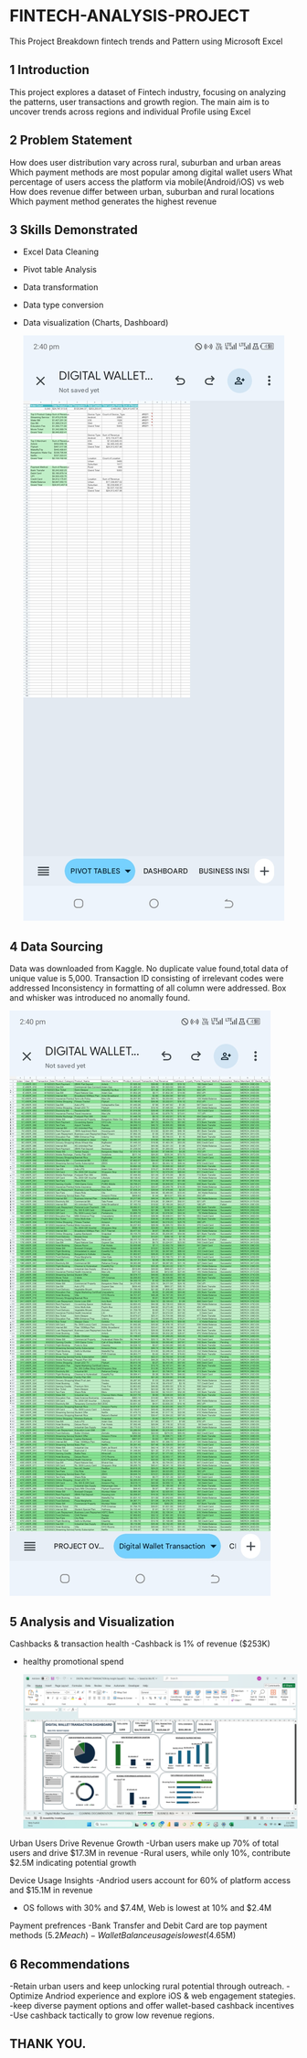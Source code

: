 # FINTECH-ANALYSIS-PROJECT
This Project Breakdown fintech trends and Pattern using Microsoft Excel
## 1 Introduction

This project explores a dataset of Fintech industry, focusing on analyzing the patterns,
user transactions and growth region.
The main aim is to uncover trends across regions and individual Profile using Excel

## 2 Problem Statement
How does user distribution vary across rural, suburban and urban areas
Which payment methods are most popular among digital wallet users
What percentage of users access the platform via mobile(Android/iOS) vs web
How does revenue differ between urban, suburban and rural locations
Which payment method generates the highest revenue

## 3 Skills Demonstrated
- Excel Data Cleaning
- Pivot table Analysis
- Data transformation
- Data type conversion
- Data visualization (Charts, Dashboard)

  ![](https://github.com/Garnish471/FINTECH-ANALYSIS-PROJECT/blob/main/Screenshot_20250811-144059.jpg)
  
## 4 Data Sourcing
Data was downloaded from Kaggle.
No duplicate value found,total data of unique value is 5,000.
Transaction ID consisting of irrelevant codes were addressed
Inconsistency in formatting of all column were addressed.
Box and whisker was introduced no anomally found.

![](https://github.com/Garnish471/FINTECH-ANALYSIS-PROJECT/blob/main/Screenshot_20250811-144044.jpg)



## 5 Analysis and Visualization
Cashbacks & transaction health
-Cashback is 1% of revenue ($253K)
- healthy promotional spend

  ![](https://github.com/Garnish471/FINTECH-ANALYSIS-PROJECT/blob/main/Screenshot%20(81).png)
  

Urban Users Drive Revenue Growth
-Urban users make up 70% of total users and drive $17.3M in revenue
-Rural users, while only 10%, contribute $2.5M indicating potential growth

Device Usage Insights
-Andriod users account for 60% of platform access and $15.1M in revenue
- OS follows with 30% and $7.4M, Web is lowest at 10% and $2.4M

Payment prefrences
-Bank Transfer and Debit Card are top payment methods ($5.2M each)
-Wallet Balance usage is lowest ($4.65M)

## 6 Recommendations
-Retain urban users and keep unlocking rural potential through outreach.
-Optimize Andriod experience and explore iOS & web engagement stategies.
-keep diverse payment options and offer wallet-based cashback incentives
-Use cashback tactically to grow low revenue regions.

## THANK YOU.
